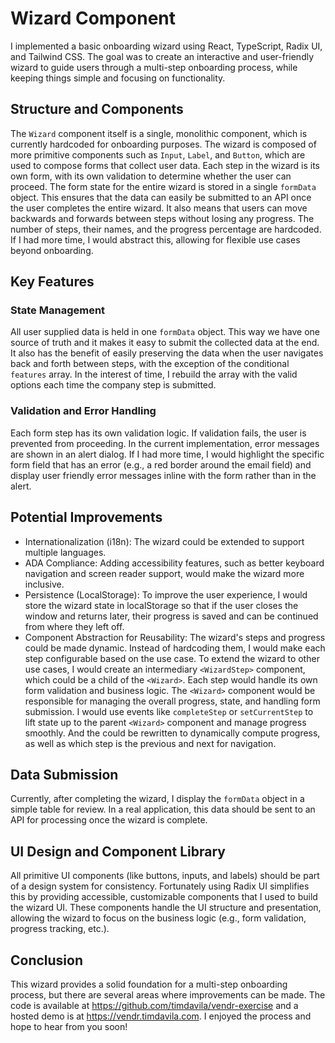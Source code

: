 # Wizard Component
I implemented a basic onboarding wizard using React, TypeScript, Radix UI, and Tailwind CSS. The goal was to create an interactive and user-friendly wizard to guide users through a multi-step onboarding process, while keeping things simple and focusing on functionality. 

## Structure and Components
The `Wizard` component itself is a single, monolithic component, which is currently hardcoded for onboarding purposes. The wizard is composed of more primitive components such as `Input`, `Label`, and `Button`, which are used to compose forms that collect user data. Each step in the wizard is its own form, with its own validation to determine whether the user can proceed. The form state for the entire wizard is stored in a single `formData` object. This ensures that the data can easily be submitted to an API once the user completes the entire wizard. It also means that users can move backwards and forwards between steps without losing any progress. The number of steps, their names, and the progress percentage are hardcoded. If I had more time, I would abstract this, allowing for flexible use cases beyond onboarding.

## Key Features
### State Management
All user supplied data is held in one `formData` object. This way we have one source of truth and it makes it easy to submit the collected data at the end. It also has the benefit of easily preserving the data when the user navigates back and forth between steps, with the exception of the conditional `features` array. In the interest of time, I rebuild the array with the valid options each time the company step is submitted.

### Validation and Error Handling
Each form step has its own validation logic. If validation fails, the user is prevented from proceeding. In the current implementation, error messages are shown in an alert dialog. If I had more time, I would highlight the specific form field that has an error (e.g., a red border around the email field) and display user friendly error messages inline with the form rather than in the alert.

## Potential Improvements
* Internationalization (i18n): The wizard could be extended to support multiple languages.
* ADA Compliance: Adding accessibility features, such as better keyboard navigation and screen reader support, would make the wizard more inclusive.
* Persistence (LocalStorage): To improve the user experience, I would store the wizard state in localStorage so that if the user closes the window and returns later, their progress is saved and can be continued from where they left off.
* Component Abstraction for Reusability: The wizard's steps and progress could be made dynamic. Instead of hardcoding them, I would make each step configurable based on the use case. To extend the wizard to other use cases, I would create an intermediary `<WizardStep>` component, which could be a child of the `<Wizard>`. Each step would handle its own form validation and business logic. The `<Wizard>` component would be responsible for managing the overall progress, state, and handling form submission. I would use events like `completeStep` or `setCurrentStep` to lift state up to the parent `<Wizard>` component and manage progress smoothly. And the <Wizard> could be rewritten to dynamically compute progress, as well as which step is the previous and next for navigation.

## Data Submission
Currently, after completing the wizard, I display the `formData` object in a simple table for review.
In a real application, this data should be sent to an API for processing once the wizard is complete.

## UI Design and Component Library
All primitive UI components (like buttons, inputs, and labels) should be part of a design system for consistency. Fortunately using Radix UI simplifies this by providing accessible, customizable components that I used to build the wizard UI. These components handle the UI structure and presentation, allowing the wizard to focus on the business logic (e.g., form validation, progress tracking, etc.).

## Conclusion
This wizard provides a solid foundation for a multi-step onboarding process, but there are several areas where improvements can be made. The code is available at https://github.com/timdavila/vendr-exercise and a hosted demo is at https://vendr.timdavila.com. I enjoyed the process and hope to hear from you soon!